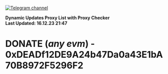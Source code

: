 [![Telegram channel](https://img.shields.io/endpoint?url=https://runkit.io/damiankrawczyk/telegram-badge/branches/master?url=https://t.me/n4z4v0d)](https://t.me/n4z4v0d) 

**Dynamic Updates Proxy List with Proxy Checker**  
**Last Updated: 16.12.23 21:47**

# DONATE (_any evm_) - 0xDEADf12DE9A24b47Da0a43E1bA70B8972F5296F2

